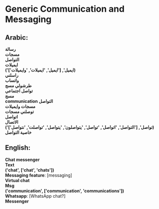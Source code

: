 # **Generic Communication and Messaging**

## **Arabic**:
**رسالة**  
**مسجات**  
**التواصل**  
**ايميلات**  
**('ايميل', ['ايميل', 'ايميلات', 'وايميلات'])**  
**راسلني**  
**واتساب**  
**طرشولي مسج**  
**تواصل اجتماعي**  
**مسج**  
**communication التواصل**  
**مسجات وايميلات**  
**توصلني مسجات**  
**اتواصل**  
**الاتصال**  
**('تواصل', ['التواصل', 'اتواصل', 'تواصل', 'يتواصلون', 'يتواصل', 'تواصلت', 'نتواصل'])**  
**خاصية التواصل**  


## **English**:

**Chat messenger**  
**Text**  
**('chat', ['chat', 'chats'])**  
**Messaging feature**: [messaging]  
**Virtual chat**  
**Msg**  
**('communication', ['communication', 'communications'])**  
**Whatsapp**: [WhatsApp chat?]  
**Messenger**  
